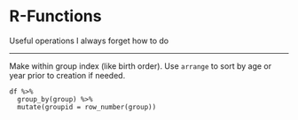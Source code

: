 # R-Functions
Useful operations I always forget how to do

***
Make within group index (like birth order). Use `arrange` to sort by age or year prior to creation if needed.

```
df %>% 
  group_by(group) %>% 
  mutate(groupid = row_number(group))  
```
